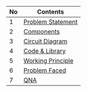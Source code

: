 | No | Contents                                                                              |
|----|---------------------------------------------------------------------------------------|
| 1  | [Problem Statement](/Obstacle_Avoidance_Robot/src/0_Problem%20Statement/statement.md) |
| 2  | [Components](/Obstacle_Avoidance_Robot/src/1_Components)                              |
| 3  | [Circuit Diagram](/Obstacle_Avoidance_Robot/src/2_Circuit%20Diagram)                  |
| 4  | [Code & Library](/Obstacle_Avoidance_Robot/src/3_Code%20and%20Libraries)              |
| 5  | [Working Principle](/Obstacle_Avoidance_Robot/src/4_Problem%20Faced/Problems.md)      |
| 6  | [Problem Faced](/Obstacle_Avoidance_Robot/src/5_Working%20Principle/how_it_works.md)  |
| 7  | [QNA](/Obstacle_Avoidance_Robot/src/6_QNA/Sample_ques.md)                             |